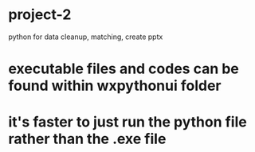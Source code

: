 # project-2
python for data cleanup, matching, create pptx

# executable files and codes can be found within wxpythonui folder

# it's faster to just run the python file rather than the .exe file
